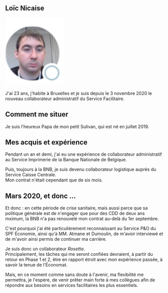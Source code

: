<link rel="stylesheet" href="S2.css">
<link rel="stylesheet" href="foghorn2.css">

## Loïc Nicaise 

![](Loic_Nicaise.png)

J'ai 23 ans, j'habite à Bruxelles et je suis depuis le 3 novembre 2020 le nouveau collaborateur administratif du Service Facilitaire. 

## Comment me situer

Je suis l'heureux Papa de mon petit Sulivan, qui est né en juillet 2019.

## Mes acquis et expérience

Pendant un an et demi, j'ai eu une expérience de collaborateur administratif au Service Imprimerie de la Banque Nationale de Belgique.

Puis, toujours à la BNB, je suis devenu collaborateur logistique auprès du Service Caisse Centrale.  
Mon contrat n'était cependant que de six mois.

## Mars 2020, et donc ...

Et donc : en cette période de crise sanitaire, mais aussi parce que sa politique générale est de n'engager que pour des CDD de deux ans mximum, la BNB n'a pas renouvelé mon contrat au-delà du 1er septembre.

C'est pourquoi j'ai été particulièrement reconnaissant au Service P&O du SPF &Eacute;conomie, ainsi qu'à MM. Atmane et Dumoulin, de m'avoir interviewé et de m'avoir ainsi permis de continuer ma carrière.

Je suis donc un collaborateur *Rosetta*.  
Principalement, les tâches qui me seront confiées devraient, à partir du retour en Phase 1 et 2, être en rapport étroit avec mon expérience passée, à savoir la tenue de l'&Eacute;conomat.

Mais, en ce moment comme sans doute à l'avenir, ma flexibilité me permettra, je l'espère, de venir prêter main forte à mes collègues afin de répondre aux besoins en services facilitaires les plus essentiels.

